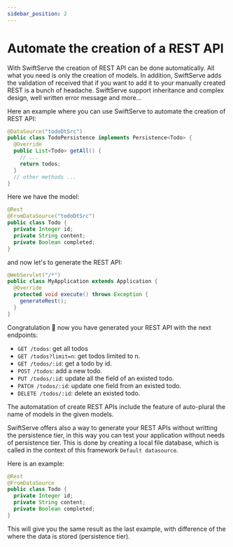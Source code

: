 ```yaml
---
sidebar_position: 2
---
```


# Automate the creation of a REST API

With SwiftServe the creation of REST API can be done automatically. All what you need is only the creation of models. In addition, SwiftServe adds the validation of received that if you want to add it to your manually created REST is a bunch of headache. SwiftServe support inheritance and complex design, well written error message and more...

Here an example where you can use SwiftServe to automate the creation of REST API:

```java title="TodoPersistence.java"
@DataSource("todoDtSrc")
public class TodoPersistence implements Persistence<Todo> {
  @Override
  public List<Todo> getAll() {
    // ...
    return todos;
  }
  // other methods ...
}
```

Here we have the model:
```java title="Todo.java"
@Rest
@FromDataSource("todoDtSrc")
public class Todo {
  private Integer id;
  private String content;
  private Boolean completed;
}
```

and now let's to generate the REST API:
```java title="MyApplication.java"
@WebServlet("/*")
public class MyApplication extends Application {
  @Override
  protected void execute() throws Exception {
    generateRest();
  }
}
```
Congratulation 🎊 now you have generated your REST API with the next endpoints:
- `GET /todos`: get all todos
- `GET /todos?limit=n`: get todos limited to n.
- `GET /todos/:id`: get a todo by id.
- `POST /todos`: add a new todo.
- `PUT /todos/:id`: update all the field of an existed todo.
- `PATCH /todos/:id`: update one field from an existed todo.
- `DELETE /todos/:id`: delete an existed todo.

The automatation of create REST APIs include the feature of auto-plural the name of models in the given models.

SwiftServe offers also a way to generate your REST APIs without writting the persistence tier, in this way you can test your application without needs of persistence tier. This is done by creating a local file database, which is called in the context of this framework `Default datasource`.

Here is an example:
```java
@Rest
@FromDataSource
public class Todo {
  private Integer id;
  private String content;
  private Boolean completed;
}
```

This will give you the same result as the last example, with difference of the where the data is stored (persistence tier).